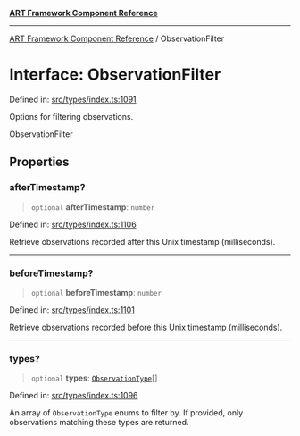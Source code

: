 [**ART Framework Component Reference**](../README.md)

***

[ART Framework Component Reference](../README.md) / ObservationFilter

# Interface: ObservationFilter

Defined in: [src/types/index.ts:1091](https://github.com/hashangit/ART/blob/fe46dfaaacd3f198d9540925c3184fcab0f9c813/src/types/index.ts#L1091)

Options for filtering observations.

 ObservationFilter

## Properties

### afterTimestamp?

> `optional` **afterTimestamp**: `number`

Defined in: [src/types/index.ts:1106](https://github.com/hashangit/ART/blob/fe46dfaaacd3f198d9540925c3184fcab0f9c813/src/types/index.ts#L1106)

Retrieve observations recorded after this Unix timestamp (milliseconds).

***

### beforeTimestamp?

> `optional` **beforeTimestamp**: `number`

Defined in: [src/types/index.ts:1101](https://github.com/hashangit/ART/blob/fe46dfaaacd3f198d9540925c3184fcab0f9c813/src/types/index.ts#L1101)

Retrieve observations recorded before this Unix timestamp (milliseconds).

***

### types?

> `optional` **types**: [`ObservationType`](../enumerations/ObservationType.md)[]

Defined in: [src/types/index.ts:1096](https://github.com/hashangit/ART/blob/fe46dfaaacd3f198d9540925c3184fcab0f9c813/src/types/index.ts#L1096)

An array of `ObservationType` enums to filter by. If provided, only observations matching these types are returned.
